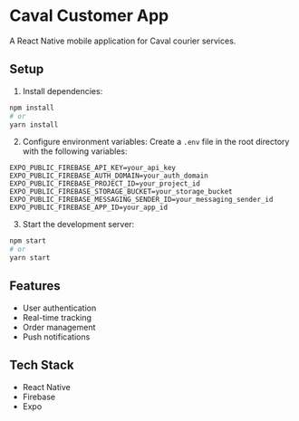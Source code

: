 # Caval Customer App

A React Native mobile application for Caval courier services.

## Setup

1. Install dependencies:
```bash
npm install
# or
yarn install
```

2. Configure environment variables:
Create a `.env` file in the root directory with the following variables:
```
EXPO_PUBLIC_FIREBASE_API_KEY=your_api_key
EXPO_PUBLIC_FIREBASE_AUTH_DOMAIN=your_auth_domain
EXPO_PUBLIC_FIREBASE_PROJECT_ID=your_project_id
EXPO_PUBLIC_FIREBASE_STORAGE_BUCKET=your_storage_bucket
EXPO_PUBLIC_FIREBASE_MESSAGING_SENDER_ID=your_messaging_sender_id
EXPO_PUBLIC_FIREBASE_APP_ID=your_app_id
```

3. Start the development server:
```bash
npm start
# or
yarn start
```

## Features

- User authentication
- Real-time tracking
- Order management
- Push notifications

## Tech Stack

- React Native
- Firebase
- Expo 